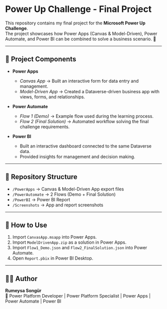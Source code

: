 # Power Up Challenge - Final Project

This repository contains my final project for the **Microsoft Power Up Challenge**.  
The project showcases how Power Apps (Canvas & Model-Driven), Power Automate, and Power BI can be combined to solve a business scenario. 🎯

---

## 📌 Project Components

- **Power Apps**
  - *Canvas App* → Built an interactive form for data entry and management.  
  - *Model-Driven App* → Created a Dataverse-driven business app with views, forms, and relationships.  

- **Power Automate**
  - *Flow 1 (Demo)* → Example flow used during the learning process.  
  - *Flow 2 (Final Solution)* → Automated workflow solving the final challenge requirements.  

- **Power BI**
  - Built an interactive dashboard connected to the same Dataverse data.  
  - Provided insights for management and decision making.  

---

## 📂 Repository Structure
- `/PowerApps` → Canvas & Model-Driven App export files  
- `/PowerAutomate` → 2 Flows (Demo + Final Solution)  
- `/PowerBI` → Power BI Report  
- `/Screenshots` → App and report screenshots  

---

## 🚀 How to Use
1. Import `CanvasApp.msapp` into Power Apps.  
2. Import `ModelDrivenApp.zip` as a solution in Power Apps.  
3. Import `Flow1_Demo.json` and `Flow2_FinalSolution.json` into Power Automate.  
4. Open `Report.pbix` in Power BI Desktop.  

---

## 👩‍💻 Author
**Rumeysa Songür**  
📌 Power Platform Developer | Power Platform Specialist | Power Apps  | Power Automate | Power BI
